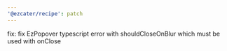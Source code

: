 ```yaml
---
'@ezcater/recipe': patch
---
```


fix: fix EzPopover typescript error with shouldCloseOnBlur which must be used with onClose
